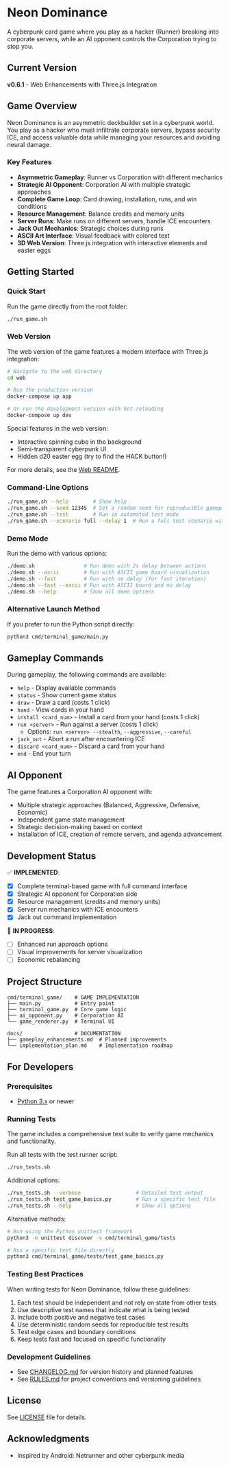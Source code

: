 # Neon Dominance

A cyberpunk card game where you play as a hacker (Runner) breaking into corporate servers, while an AI opponent controls the Corporation trying to stop you.

## Current Version

**v0.6.1** - Web Enhancements with Three.js Integration

## Game Overview

Neon Dominance is an asymmetric deckbuilder set in a cyberpunk world. You play as a hacker who must infiltrate corporate servers, bypass security ICE, and access valuable data while managing your resources and avoiding neural damage.

### Key Features

- **Asymmetric Gameplay**: Runner vs Corporation with different mechanics
- **Strategic AI Opponent**: Corporation AI with multiple strategic approaches
- **Complete Game Loop**: Card drawing, installation, runs, and win conditions
- **Resource Management**: Balance credits and memory units
- **Server Runs**: Make runs on different servers, handle ICE encounters
- **Jack Out Mechanics**: Strategic choices during runs
- **ASCII Art Interface**: Visual feedback with colored text
- **3D Web Version**: Three.js integration with interactive elements and easter eggs

## Getting Started

### Quick Start

Run the game directly from the root folder:

```bash
./run_game.sh
```

### Web Version

The web version of the game features a modern interface with Three.js integration:

```bash
# Navigate to the web directory
cd web

# Run the production version
docker-compose up app

# Or run the development version with hot-reloading
docker-compose up dev
```

Special features in the web version:
- Interactive spinning cube in the background
- Semi-transparent cyberpunk UI
- Hidden d20 easter egg (try to find the HACK button!)

For more details, see the [Web README](web/README.md).

### Command-Line Options

```bash
./run_game.sh --help        # Show help
./run_game.sh --seed 12345  # Set a random seed for reproducible gameplay
./run_game.sh --test        # Run in automated test mode
./run_game.sh --scenario full --delay 1  # Run a full test scenario with 1s delay
```

### Demo Mode

Run the demo with various options:

```bash
./demo.sh                # Run demo with 2s delay between actions
./demo.sh --ascii        # Run with ASCII game board visualization
./demo.sh --fast         # Run with no delay (for fast iteration)
./demo.sh --fast --ascii # Run with ASCII board and no delay
./demo.sh --help         # Show all demo options
```

### Alternative Launch Method

If you prefer to run the Python script directly:

```bash
python3 cmd/terminal_game/main.py
```

## Gameplay Commands

During gameplay, the following commands are available:

- `help` - Display available commands
- `status` - Show current game status
- `draw` - Draw a card (costs 1 click)
- `hand` - View cards in your hand
- `install <card_num>` - Install a card from your hand (costs 1 click)
- `run <server>` - Run against a server (costs 1 click)
  - Options: `run <server> --stealth`, `--aggressive`, `--careful`
- `jack_out` - Abort a run after encountering ICE
- `discard <card_num>` - Discard a card from your hand
- `end` - End your turn

## AI Opponent

The game features a Corporation AI opponent with:

- Multiple strategic approaches (Balanced, Aggressive, Defensive, Economic)
- Independent game state management
- Strategic decision-making based on context
- Installation of ICE, creation of remote servers, and agenda advancement

## Development Status

✅ **IMPLEMENTED**:
- [x] Complete terminal-based game with full command interface
- [x] Strategic AI opponent for Corporation side
- [x] Resource management (credits and memory units)
- [x] Server run mechanics with ICE encounters
- [x] Jack out command implementation

🔄 **IN PROGRESS**:
- [ ] Enhanced run approach options
- [ ] Visual improvements for server visualization
- [ ] Economic rebalancing

## Project Structure

```
cmd/terminal_game/    # GAME IMPLEMENTATION
├── main.py           # Entry point
├── terminal_game.py  # Core game logic
├── ai_opponent.py    # Corporation AI
└── game_renderer.py  # Terminal UI

docs/                 # DOCUMENTATION
├── gameplay_enhancements.md  # Planned improvements
└── implementation_plan.md    # Implementation roadmap
```

## For Developers

### Prerequisites

- [Python 3.x](https://www.python.org/downloads/) or newer

### Running Tests

The game includes a comprehensive test suite to verify game mechanics and functionality.

Run all tests with the test runner script:

```bash
./run_tests.sh
```

Additional options:
```bash
./run_tests.sh --verbose                  # Detailed test output
./run_tests.sh test_game_basics.py        # Run a specific test file
./run_tests.sh --help                     # Show all options
```

Alternative methods:
```bash
# Run using the Python unittest framework
python3 -m unittest discover -s cmd/terminal_game/tests

# Run a specific test file directly
python3 cmd/terminal_game/tests/test_game_basics.py
```

### Testing Best Practices

When writing tests for Neon Dominance, follow these guidelines:

1. Each test should be independent and not rely on state from other tests
2. Use descriptive test names that indicate what is being tested
3. Include both positive and negative test cases
4. Use deterministic random seeds for reproducible test results
5. Test edge cases and boundary conditions
6. Keep tests fast and focused on specific functionality

### Development Guidelines

- See [CHANGELOG.md](CHANGELOG.md) for version history and planned features
- See [RULES.md](RULES.md) for project conventions and versioning guidelines

## License

See [LICENSE](LICENSE) file for details.

## Acknowledgments

- Inspired by Android: Netrunner and other cyberpunk media
